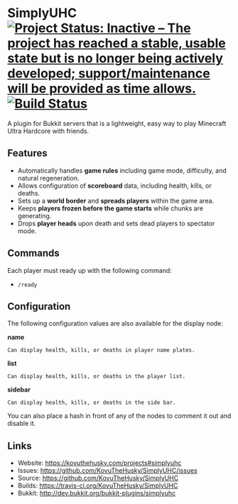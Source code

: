 # SimplyUHC [![Project Status: Inactive – The project has reached a stable, usable state but is no longer being actively developed; support/maintenance will be provided as time allows.](https://www.repostatus.org/badges/latest/inactive.svg)](https://www.repostatus.org/#inactive) [![Build Status](https://travis-ci.org/KovuTheHusky/SimplyUHC.svg?branch=master)](https://travis-ci.org/KovuTheHusky/SimplyUHC)

A plugin for Bukkit servers that is a lightweight, easy way to play Minecraft Ultra Hardcore with friends.

## Features

* Automatically handles **game rules** including game mode, difficulty, and natural regeneration.
* Allows configuration of **scoreboard** data, including health, kills, or deaths.
* Sets up a **world border** and **spreads players** within the game area.
* Keeps **players frozen before the game starts** while chunks are generating.
* Drops **player heads** upon death and sets dead players to spectator mode.

## Commands

Each player must ready up with the following command:

* `/ready`

## Configuration

The following configuration values are also available for the display node:

**name**

    Can display health, kills, or deaths in player name plates.

**list**

    Can display health, kills, or deaths in the player list.

**sidebar**

    Can display health, kills, or deaths in the side bar.

You can also place a hash in front of any of the nodes to comment it out and disable it.

## Links

* Website: <https://kovuthehusky.com/projects#simplyuhc>
* Issues: <https://github.com/KovuTheHusky/SimplyUHC/issues>
* Source: <https://github.com/KovuTheHusky/SimplyUHC>
* Builds: <https://travis-ci.org/KovuTheHusky/SimplyUHC>
* Bukkit: <http://dev.bukkit.org/bukkit-plugins/simplyuhc>
